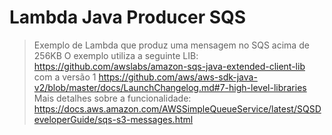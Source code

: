 # Lambda Java Producer SQS  
> Exemplo de Lambda que produz uma mensagem no SQS acima de 256KB
> O exemplo utiliza a seguinte LIB: https://github.com/awslabs/amazon-sqs-java-extended-client-lib com a versão 1
> https://github.com/aws/aws-sdk-java-v2/blob/master/docs/LaunchChangelog.md#7-high-level-libraries
> Mais detalhes sobre a funcionalidade: https://docs.aws.amazon.com/AWSSimpleQueueService/latest/SQSDeveloperGuide/sqs-s3-messages.html
